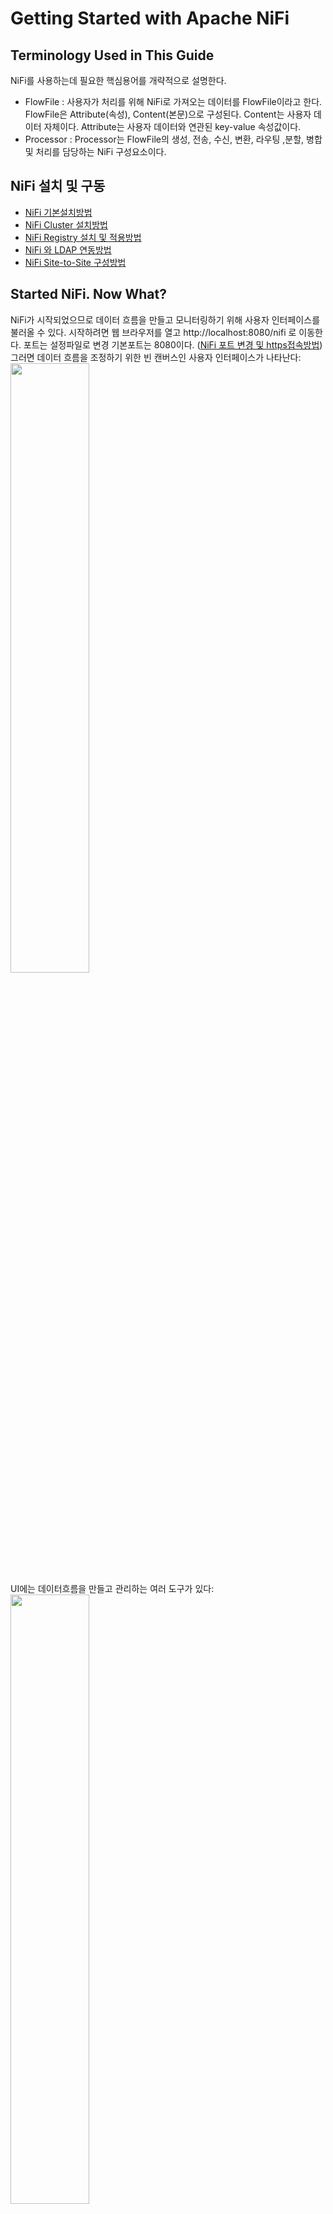 # Getting Started with Apache NiFi
## Terminology Used in This Guide
NiFi를 사용하는데 필요한 핵심용어를 개략적으로 설명한다.
- FlowFile : 사용자가 처리를 위해 NiFi로 가져오는 데이터를 FlowFile이라고 한다. FlowFile은 Attribute(속성), Content(본문)으로 구성된다. Content는 사용자 데이터 자체이다. Attribute는 사용자 데이터와 연관된 key-value 속성값이다.
- Processor : Processor는 FlowFile의 생성, 전송, 수신, 변환, 라우팅 ,분할, 병합 및 처리를 담당하는 NiFi 구성요소이다.
## NiFi 설치 및 구동
- [NiFi 기본설치방법](./docs/tutorial_install.md)
- [NiFi Cluster 설치방법](./docs/tutorial_cluster_install.md)
- [NiFi Registry 설치 및 적용방법](./docs/tutorial_registry.md)
- [NiFi 와 LDAP 연동방법](./docs/tutorial_nifi_ldap.md)
- [NiFi Site-to-Site 구성방법](./docs/tutorial_S2S_install.md)

## Started NiFi. Now What?
NiFi가 시작되었으므로 데이터 흐름을 만들고 모니터링하기 위해 사용자 인터페이스를 불러올 수 있다. 시작하려면 웹 브라우저를 열고 http://localhost:8080/nifi 로 이동한다. 포트는 설정파일로 변경 기본포트는 8080이다. ([NiFi 포트 변경 및 https접속방법](./docs/tutorial_conf.md))<br/>
그러면 데이터 흐름을 조정하기 위한 빈 캔버스인 사용자 인터페이스가 나타난다:<br/>
<image src='./image/new-flow.png' width='50%' height='50%'/><br/>
UI에는 데이터흐름을 만들고 관리하는 여러 도구가 있다:<br/>
<image src='./image/nifi-toolbar-components.png' width='50%' height='50%'/><br/>

- Components Toolbar : NiFi에서 사용하는 컴포넌트들이 있다. 이 컴포넌트를 클릭하여 드래그&드롭으로 캔버스에 컴포넌트를 등록시킬 수 있다.
- Status Bar : NiFi의 현재 상황을 볼 수 있다. 실행되고 있는 태스크, Processor수 정보와 오류정보, 클러스터 노드 정보 등을 제공한다.
- Search : NiFi에 등록된 Processor, Connection을 검색할 수 있다.
- Operate Palette : NiFi컴포넌트들의 설정, 활성화/비활성화, 시작/정지, 템플릿 생성/등록, 컴포넌트 복사/붙여넣기, Processor Group 화, 컴포넌트 색 변경, 컴포넌트 삭제 등을 제공한다. 캔버스에서 컴포넌트를 선택하면, 상황에 따라 버튼들이 활성화된다. 또, 캔버스에서 Shift + 선택 또는 Shift + 선택영역 드래그를 통해 여러 개의 컴포넌트 선택 할 수 있다. (참고로, Ctrl + r은 새로고침이다.)

글로벌 메뉴에는 다음과 같은 옵션이 있다:<br/>
<image src='./image/global-menu.png' width='20%' height='20%' /><br/>

- Summary : NiFi에 등록된 컴포넌트들을 종합적으로 보고, 검색할 수 있다.
- Counter : 특정 Processor에서 발생시키는 카운트 정보를 제공한다.
- Bulletin Board : 시스템의 문제 등을 볼 수 있다.
- Data Provenance : 데이터를 추적할 수 있다.
- Controller Settings : FlowFile Controller의 설정(쓰레드 개수)과 DB Poll, Cache 서비스와 같은 컨트롤러 서비스를 관리한다.
- Flow Configuration History : FlowFile의 등록, 삭제, 변경 등의 이력을 제공한다.
- Users, Polices : 사용자 및 권한을 관리 한다. 인증시스템(Https, Kerberos, Ldap 등)이 활성화된 경우에만 메뉴가 보인다.
- Templates : Processor와 그 들의 연결정보인 Connection 컴포넌트를 속성까지도 유지 한 체 템플릿화 할 수 있는데, 이렇게 등록된 템플릿을 조회하고, 내려받을 수 있는 기능을 제공한다.
- Help : 도움말을 제공한다.
- About : NiFi버전 정보를 제공한다

NiFi는 Process 등록 및 연결을 통해 모든 연계흐름을 작성한다. 간단한 연계 흐름 작성을 예제로 Process 등록 및 연결을 설명한다.
### Adding a Processor
캔버스에 Processor를 추가하여 연계흐름 생성을 시작한다. 데이터의 시작과 종료를 모두 Processor로 수행하므로 가장 많이 사용하는 기본 기능이다.
- 화면왼쪽상단의 Processor 아이콘(<image src='./image/iconProcessor.png' width='2%' height='2%'/>)을 캔버스로 드래그하면 추가 할 Processor를 선택할 수 있는 대화 상자가 표시된다: <br/>
<image src='./image/add-processor.png' width='40%' height='40%'/><br/>
- 사용할 Processor를 목록에서 선택하고, ADD버튼을 눌러 등록한다.(여기서는 예제로  GenerateFlowFile Processor을 선택)
<image src='./image/image14.png'/><br/>
- 동일한 방식으로 Log를 출력할 때 쓰는 Log Attribute Processor를 등록한다.<br/>
<image src='./image/image15.png'/><br/> 
- 아래와 같이 Processor를 구성한다.<br/>
<image src='./image/image17.png'/><br/> 

### Connecting Processor
NiFi는 RelationShip을 통해 각 Processor에서 처리한 FlowFile을 어느 Processor로 보낼지 라우팅을 할 수 있다. Processor가 FlowFile 처리를 마치면 연결된 RelationShip으로 FlowFile을 전송한다. 예제에서는 GenerateFlowFile -> LogAttribute로 FlowFile을 전송한다.

- GenerateFlowFile에 마우스를 오버하면 RelationShip을 설정하는 화살표가 나타난다. 이 화살표를 드래그하여 아래의 LogAttribute에 연결한다.<br/>
<image src='./image/image18.png'/><br/>
- 이 연결에 포함할 RelationShip을 선택할 수 있는 대화상자가 나타난다. 예제에서는 sucess를 선택한다.<br/>
<image src='./image/connection-details.png'/><br/>

## 출처
- https://nifi.apache.org/docs/nifi-docs/html/overview.html
